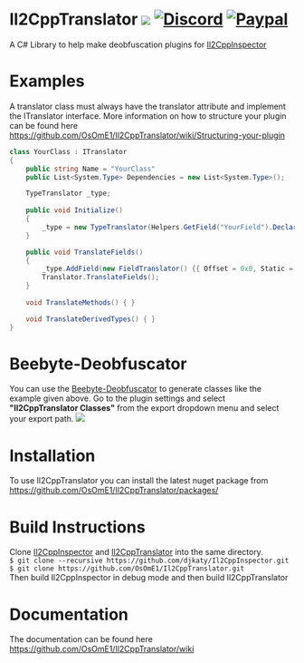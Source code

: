 # Il2CppTranslator [![](https://img.shields.io/github/v/release/BitCrackers/Il2CppTranslator)](https://github.com/BitCrackers/Il2CppTranslator/releases/latest) [![Discord](https://img.shields.io/badge/Discord-Invite-7289DA.svg?logo=Discord&style=flat-square)](https://discord.gg/AUpXd3VUh8) [![Paypal](https://img.shields.io/badge/PayPal-Donate-Green.svg?logo=Paypal&style=flat-square)](https://www.paypal.com/donate/?hosted_button_id=TYMU92FD9D9UW)
A C# Library to help make deobfuscation plugins for [Il2CppInspector](https://github.com/djkaty/Il2CppInspector)

# Examples
A translator class must always have the translator attribute and implement the ITranslator interface.
More information on how to structure your plugin can be found here https://github.com/OsOmE1/Il2CppTranslator/wiki/Structuring-your-plugin  
```CS
class YourClass : ITranslator
{
    public string Name = "YourClass"
    public List<System.Type> Dependencies = new List<System.Type>();

    TypeTranslator _type;
    
    public void Initialize()
    {
        _type = new TypeTranslator(Helpers.GetField("YourField").DeclaringType);
    }

    public void TranslateFields()
    {
        _type.AddField(new FieldTranslator() {{ Offset = 0x0, Static = true, Name = "CleanName", TranslateName = true);
        Translator.TranslateFields();
    }
    
    void TranslateMethods() { }

    void TranslateDerivedTypes() { }
}
```

# Beebyte-Deobfuscator
You can use the [Beebyte-Deobfuscator](https://github.com/OsOmE1/Beebyte-Deobfusctator) to generate classes like the example given above.
Go to the plugin settings and select **"Il2CppTranslator Classes"** from the export dropdown menu and select your export path.
![](https://i.imgur.com/OdxxC4Z.png)

# Installation
To use Il2CppTranslator you can install the latest nuget package from https://github.com/OsOmE1/Il2CppTranslator/packages/

# Build Instructions
Clone [Il2CppInspector](https://github.com/djkaty/Il2CppInspector) and [Il2CppTranslator](https://github.com/OsOmE1/Il2CppTranslator) into the same directory.  
`$ git clone --recursive https://github.com/djkaty/Il2CppInspector.git`  
`$ git clone https://github.com/OsOmE1/Il2CppTranslator.git`  
Then build Il2CppInspector in debug mode and then build Il2CppTranslator

# Documentation
The documentation can be found here https://github.com/OsOmE1/Il2CppTranslator/wiki
